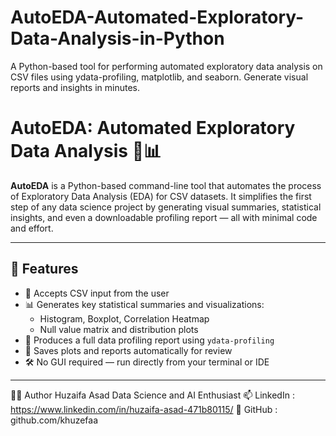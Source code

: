 # AutoEDA-Automated-Exploratory-Data-Analysis-in-Python
A Python-based tool for performing automated exploratory data analysis on CSV files using ydata-profiling, matplotlib, and seaborn. Generate visual reports and insights in minutes.
# AutoEDA: Automated Exploratory Data Analysis 🧠📊

**AutoEDA** is a Python-based command-line tool that automates the process of Exploratory Data Analysis (EDA) for CSV datasets. It simplifies the first step of any data science project by generating visual summaries, statistical insights, and even a downloadable profiling report — all with minimal code and effort.

---

## 🚀 Features

- 📁 Accepts CSV input from the user
- 📊 Generates key statistical summaries and visualizations:
  - Histogram, Boxplot, Correlation Heatmap
  - Null value matrix and distribution plots
- 🧠 Produces a full data profiling report using `ydata-profiling`
- 💾 Saves plots and reports automatically for review
- 🛠 No GUI required — run directly from your terminal or IDE

---

🙋‍♂️ Author
Huzaifa Asad
Data Science and AI Enthusiast
📫 LinkedIn : https://www.linkedin.com/in/huzaifa-asad-471b80115/
🔗 GitHub : github.com/khuzefaa

